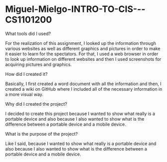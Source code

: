 # Miguel-Mielgo-INTRO-TO-CIS---CS1101200
What tools did I used?

For the realization of this assignment, I looked up the information through various websites as well as different graphics and pictures in order to make it easier to learn for the spectators. For that, I used a web browser in order to look up information on different websites and then I used screenshots for acquiring pictures and graphics.

How did I created it?

Basically, I first created a word document with all the information and then, I created a wiki on GitHub where I included all of the necessary information in a more visual way. 

Why did I created the project?

I decided to create this project because I wanted to show what really is a portable device and also because I also wanted to show what is the difference between a portable device and a mobile device.

What is the purpose of the project?

Like I said, because I wanted to show what really is a portable device and also because I also wanted to show what is the difference between a portable device and a mobile device.
